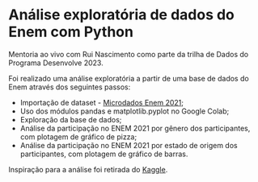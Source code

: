 # Análise exploratória de dados do Enem com Python

Mentoria ao vivo com Rui Nascimento como parte da trilha de Dados do Programa Desenvolve 2023.

Foi realizado uma análise exploratória a partir de uma base de dados do Enem através dos seguintes passos:
- Importação de dataset - [Microdados Enem 2021](https://www.gov.br/inep/pt-br/acesso-a-informacao/dados-abertos/microdados/enem);
- Uso dos módulos pandas e matplotlib.pyplot no Google Colab;
- Exploração da base de dados;
- Análise da participação no ENEM 2021 por gênero dos participantes, com plotagem de gráfico de pizza;
- Análise da participação no ENEM 2021 por estado de origem dos participantes, com plotagem de gráfico de barras.

Inspiração para a análise foi retirada do [Kaggle](https://www.kaggle.com/datasets/viniciusmontagner/amostra-enem-2019).
